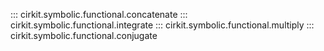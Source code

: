 ::: cirkit.symbolic.functional.concatenate
::: cirkit.symbolic.functional.integrate
::: cirkit.symbolic.functional.multiply
::: cirkit.symbolic.functional.conjugate
